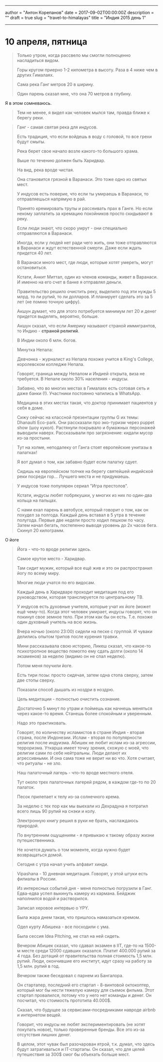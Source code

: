 

------

author = "Антон Корепанов"
date = 2017-09-02T00:00:00Z
description = ""
draft = true
slug = "travel-to-himalayas"
title = "Индия 2015 день 1"

------

# 10 апреля, пятница

> Только утром, когда рассвело мы смогли полноценно насладиться видом.
>
> Горы кругом приерно 1-2 километра в высоту. Раза в 4 ниже чем в других Гималаях.
>
> Сама река Ганг метров 20 в ширину.
>
> Один парень сказал мне, что она 70 метров в глубину.

Я в этом сомневаюсь.

> Тем не менее, я видел как человек мылся там, правда ближе к берегу реки.

> Ганг - самая святая река для индусов.
>
> Есть традиция, что если войдешь в воду с головой, то все грехи будут смыты.
>
> Река берет свое начало возле какого-то большого храма.
>
> Выше по течению должен быть Харидвар.
>
> На вид, река вроде чистая. 
>
> Она становится грязной в Варанаси. Это тоже одно из святых мест.
>
> У индусов есть поверие, что если ты умираешь в Варанаси, то отправляешься напрямую в рай.
>
> Принято кремировать трупы и рассеивать прах в Ганге. Но если некому заплатить за кремацию покойников просто скидывают в реку.
>
> Если люди знают, что скоро умрут - они специально отправляются в Варанаси.
>
> Иногда, если у людей нет ради чего жить, они тоже отправляются в Варанаси и ждут естественной смерти. Даже если ждать придется 40 лет.
>
> В Варанаси много мест, где люди, которые хотят умереть, могут остановиться.
>
> Кстати, Анкит Миттал, один из членов команды, живет в Варанаси. И именно на его счет в банке я отправлял деньги.
>
> Правительство решило очистить реку, выделило под эти нужды 5 млрд. то ли рупий, то ли долларов. И планирует сделать это за 5 лет (не помню точную цифру).
>
> Акшун думает, что для этого потребуется минимум лет 20 и денег придется выделять, вероятно, больше.
>
> Акшун сказал, что если Америку называют страной иммигрантов, то Индию - **страной религий**.
>
> В Индии около 6 млн. богов.

> Минутка Непала:
>
> Девчонка - журналист из Непала похоже учится в King's College, королевском колледже Непала.
>
> Говорят, граница между Непалом и Индией открыта, виза не требуется. В Непале около 30% населения - индусы.

> Забавно, что во многих местах в Гималаях есть сотовая сеть и даже банки (!). Участники постоянно чатились в WhatsApp.
>
> Медицина в этих местах такая, что доктор принимает пациентов у себя в доме.
>
> Сижу сейчас на классной презентации группы G их темы: Dhanaulti Eco-park. Они рассказали про эко-туризм через puppet show (шоу кукол). Растянули покрывало и бумажных персонажей выводили наверх. Рассказывали про загрязнение: кидали мусор из-за простыни.

> Тут на холме, неподалеку от Ганга стоят европейские унитазы в палатках!
>
> Я вот думал о том, как забавно будет если палатку сдует.
>
> Сидишь на европейском толчке на берегу святейшей индийской реки посреди гор… Лучшего места и не придумаешь.

> У индусов тоже популярен сериал "Игра престолов".
>
> Кстати, индусы любят побрякушки, у многих из них по один-два кольца на пальцах.
>
> С нами ехал парень в автобусе, который говорит о том, как он похудел за полгода. Каждый день вставал в 5 утра в течение полугода. Первые две недели просто ходил пешком по часу. Затем начал бегать, постепенно выводя уровень до 2х часов бега. Скинул 20 килограмм.

О йоге

> Йога - что-то вроде религии здесь.
>
> Самое крутое место - Харидвар.
>
> Там сидит мужик, который все ещё жив и это он распространил йогу по всему миру.
>
> Многие люди учатся по его видосам.
>
> Каждый день в Харидваре проходит медитация под его руководством, которая транслируется по центральному ТВ.
>
> У индусов есть духовные учителя, которые учат их йоге (может ещё чему-то). Когда этот человек умирает, индусы говорят, что он покинул свое земное тело. При этом как бы он есть. Т.е. похоже один духовный учитель на всю жизнь.

> Вчера ночью (около 23:00) сидели на песке с группой. И чуваки делились опытом трипов после курения травки.
>
> Мини рассказывала свою историю, Ликеш сказал, что какое-то психотропное вещество помогло ему сдать долги (около 14 экзаменов) за неделю (видимо он не спал неделю).
>
> Потом меня поучили йоге.
>
> Есть тири позы: просто сидячая, затем одна стопа сверху, затем две стопы сверху.
>
> Показали способ дышать из ноздри в ноздрю.
>
> Цель медитации - полностью очистить сознание.
>
> Достаточно 5 минут по утрам и поймешь как начнешь меняться через какое-то время. Станешь более спокойным и уверенным.
>
> Надо это практиковать.

> Говорят, по количеству исламистов в стране Индия - вторая страна, после Индонезии. Ислам - вторая по популярности религия после индуизма. Абишек не любит ислам из-за агрессии, терроризма. Уткарша имеет точку зрения, схожую с моей, что религии сами по себе нейтральны. Люди делают их агрессивными. И она сама тоже не верит ни во что. Хотя считает, что ритуалы - не зло.

> Наш палаточный лагерь - что-то вроде местного отеля.
>
> Тут около трех палаточных лагерей рядом, в каждом где-то по 20 палаток.
>
> Песок прилепает к телу из-за солнечного крема.
>
> За неделю с тех пор как мы выехали из Дехрадуна я потратил всего лишь 90 рупий на снэки и колу.
>
> Электронную книгу решил в руки не брать, наслаждаюсь природой.
>
> По внутренним ощущениям - я привыкаю к такому образу жизни путешественника.
>
> Не хочется думать о том моменте, когда нужно будет возвращаться домой.
>
> Сегодня с утра начал учить алфавит хинди.

> Vipashana - 10 дневная медитация. Говорят, у этой штуки есть филиалы в России.
>
> Из интересных событий дня - меня полностью погрузили в Ганг. Едва-едва успел выкинуть камеру из кармана. Бейджик наполнился водой и растворился.
>
> Записал херовое интервью о YPY.
>
> Была жара днем такая, что пришлось намазаться кремом.
>
> Одел курту Абишека - все посходили с ума.
>
> Была сессия Idea Pitching, не стал на ней сидеть.
>
> Вечером Абишек сказал, что сдавал экзамен в IIT, где-то на 1500-м месте среди 12000 сдавших оказался. Платит 400.000 рупий за 4 года. Без дотаций от правительства полная стоимость 1,5 млн. рупий. Люди, окончившие его институт, идут сразу на работу за 1,5 млн. рупий в год.
>
> Вечером также беседовал с парнем из Бангалора.
>
> Он стартапер, последний его стартап - 8-винтовой октокоптер, который мог бы нести тяжелую камеру для съемок фильма. Этот стартап провалился, потому что у него нет команды и денег. Он посчитал, что стоимость прототипа 40.000$.
>
> Сказал, что будущее за сервисами-посредниками навроде airbnb и интернетом вещей.
>
> Говорит, что индусы не любят экспериментировать (не хотят покупать новое), только проверенные бренды. Все это из-за отсутствия лишних денег.
>
> В целом, этот чувак был разочарован ятрой, т.к. думал, что здесь будут затрагиваться и IT-стартапы. Он сказал, что для целей путешествия за 300$ смог бы объехать больше мест.